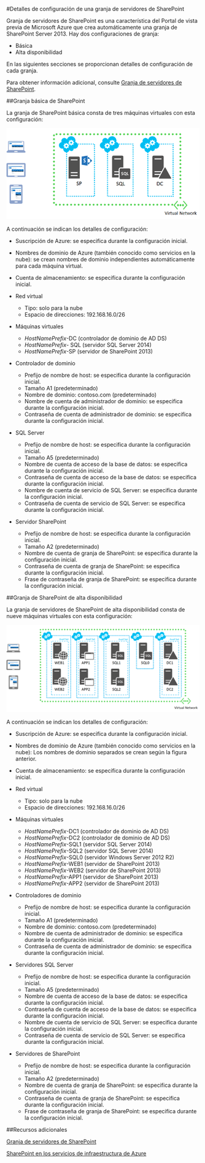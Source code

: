 ﻿<properties 
	pageTitle="Detalles de configuración de una granja de servidores de SharePoint" 
	description="Describe la configuración predeterminada de las granjas de SharePoint." 
	services="virtual-machines" 
	documentationCenter="" 
	authors="JoeDavies-MSFT" 
	manager="timlt" 
	editor=""/>

<tags 
	ms.service="virtual-machines" 
	ms.workload="infrastructure-services" 
	ms.tgt_pltfrm="vm-sharepoint" 
	ms.devlang="na" 
	ms.topic="article" 
	ms.date="03/04/2015" 
	ms.author="josephd"/>


#Detalles de configuración de una granja de servidores de SharePoint

Granja de servidores de SharePoint es una característica del Portal de vista previa de Microsoft Azure que crea automáticamente una granja de SharePoint Server 2013. Hay dos configuraciones de granja:

- Básica
- Alta disponibilidad

En las siguientes secciones se proporcionan detalles de configuración de cada granja.

Para obtener información adicional, consulte [Granja de servidores de SharePoint](../virtual-machines-sharepoint-farm-azure-preview/).

##Granja básica de SharePoint

La granja de SharePoint básica consta de tres máquinas virtuales con esta configuración:

![sharepointfarm](./media/virtual-machines-sharepoint-farm-config-azure-preview/SPFarm_Basic.png) 

A continuación se indican los detalles de configuración:

-	Suscripción de Azure: se especifica durante la configuración inicial.
-	Nombres de dominio de Azure (también conocido como servicios en la nube): se crean nombres de dominio independientes automáticamente para cada máquina virtual.
-	Cuenta de almacenamiento: se especifica durante la configuración inicial.
-	Red virtual 	
	-   Tipo: solo para la nube	
    -	Espacio de direcciones: 192.168.16.0/26    

- Máquinas virtuales
	-	*HostNamePrefix*-DC (controlador de dominio de AD DS)
	-	*HostNamePrefix*- SQL (servidor SQL Server 2014)
	-	*HostNamePrefix*-SP (servidor de SharePoint 2013)

- Controlador de dominio
	-	Prefijo de nombre de host: se especifica durante la configuración inicial.
	-	Tamaño A1 (predeterminado)
	-	Nombre de dominio: contoso.com (predeterminado)
	-	Nombre de cuenta de administrador de dominio: se especifica durante la configuración inicial.
	-	Contraseña de cuenta de administrador de dominio: se especifica durante la configuración inicial.

- SQL Server
	-	Prefijo de nombre de host: se especifica durante la configuración inicial.
	-	Tamaño A5 (predeterminado)
	-	Nombre de cuenta de acceso de la base de datos: se especifica durante la configuración inicial.
	-	Contraseña de cuenta de acceso de la base de datos: se especifica durante la configuración inicial.
	-	Nombre de cuenta de servicio de SQL Server: se especifica durante la configuración inicial.
	-	Contraseña de cuenta de servicio de SQL Server: se especifica durante la configuración inicial.

- Servidor SharePoint
	-	Prefijo de nombre de host: se especifica durante la configuración inicial.
	-	Tamaño A2 (predeterminado)
	-	Nombre de cuenta de granja de SharePoint: se especifica durante la configuración inicial.
	-	Contraseña de cuenta de granja de SharePoint: se especifica durante la configuración inicial.
	-	Frase de contraseña de granja de SharePoint: se especifica durante la configuración inicial.


##Granja de SharePoint de alta disponibilidad

La granja de servidores de SharePoint de alta disponibilidad consta de nueve máquinas virtuales con esta configuración:

![sharepointfarm](./media/virtual-machines-sharepoint-farm-config-azure-preview/SPFarm_HighAvail.png)
 
A continuación se indican los detalles de configuración:

-	Suscripción de Azure: se especifica durante la configuración inicial.
-	Nombres de dominio de Azure (también conocido como servicios en la nube): Los nombres de dominio separados se crean según la figura anterior.
-	Cuenta de almacenamiento: se especifica durante la configuración inicial.
-	Red virtual	
	-	Tipo: solo para la nube
	-	Espacio de direcciones: 192.168.16.0/26	

-	Máquinas virtuales
	-	*HostNamePrefix*-DC1 (controlador de dominio de AD DS)
	-	*HostNamePrefix*-DC2 (controlador de dominio de AD DS)
	-	*HostNamePrefix*-SQL1 (servidor SQL Server 2014)
	-	*HostNamePrefix*-SQL2 (servidor SQL Server 2014)
	-	*HostNamePrefix*-SQL0 (servidor Windows Server 2012 R2)
	-	*HostNamePrefix*-WEB1 (servidor de SharePoint 2013)
	-	*HostNamePrefix*-WEB2 (servidor de SharePoint 2013)
	-	*HostNamePrefix*-APP1 (servidor de SharePoint 2013)
	-	*HostNamePrefix*-APP2 (servidor de SharePoint 2013)

-	Controladores de dominio
	-	Prefijo de nombre de host: se especifica durante la configuración inicial.
	-	Tamaño A1 (predeterminado)
	-	Nombre de dominio: contoso.com (predeterminado)
	-	Nombre de cuenta de administrador de dominio: se especifica durante la configuración inicial.
	-	Contraseña de cuenta de administrador de dominio: se especifica durante la configuración inicial.

-	Servidores SQL Server
	-	Prefijo de nombre de host: se especifica durante la configuración inicial.
	-	Tamaño A5 (predeterminado)
	-	Nombre de cuenta de acceso de la base de datos: se especifica durante la configuración inicial.
	-	Contraseña de cuenta de acceso de la base de datos: se especifica durante la configuración inicial.
	-	Nombre de cuenta de servicio de SQL Server: se especifica durante la configuración inicial.
	-	Contraseña de cuenta de servicio de SQL Server: se especifica durante la configuración inicial.

-	Servidores de SharePoint
	-	Prefijo de nombre de host: se especifica durante la configuración inicial.
	-	Tamaño A2 (predeterminado)
	-	Nombre de cuenta de granja de SharePoint: se especifica durante la configuración inicial.
	-	Contraseña de cuenta de granja de SharePoint: se especifica durante la configuración inicial.		
	-	Frase de contraseña de granja de SharePoint: se especifica durante la configuración inicial.

##Recursos adicionales

[Granja de servidores de SharePoint](../virtual-machines-sharepoint-farm-azure-preview/)

[SharePoint en los servicios de infraestructura de Azure](http://msdn.microsoft.com/library/azure/dn275955.aspx)

<!--HONumber=47-->

